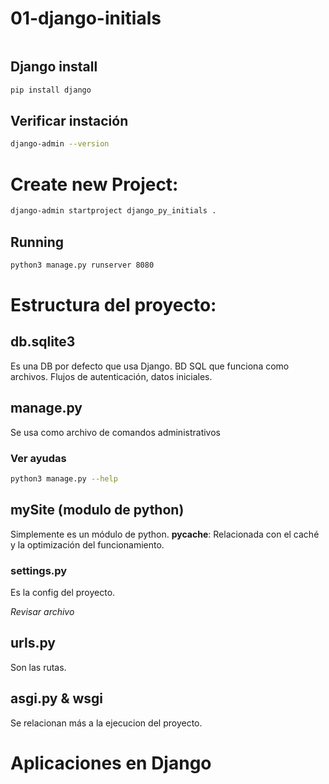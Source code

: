 # 01-django-initials

```sh

```

## Django install

```sh
pip install django
```

## Verificar instación

```sh
django-admin --version
```

# Create new Project:

```sh
django-admin startproject django_py_initials . 
```

## Running

```sh
python3 manage.py runserver 8080
```

# Estructura del proyecto:

## db.sqlite3 

Es una DB por defecto que usa Django. BD SQL que funciona como archivos. Flujos de autenticación, datos iniciales. 

## manage.py

Se usa como archivo de comandos administrativos

### Ver ayudas

```sh
python3 manage.py --help 
```

## mySite (modulo de python)

Simplemente es un módulo de python. __pycache__: Relacionada con el caché y la optimización del funcionamiento. 

### settings.py 

Es la config del proyecto. 

*Revisar archivo*


## urls.py 

Son las rutas. 


## asgi.py & wsgi

Se relacionan más a la ejecucion del proyecto. 

# Aplicaciones en Django
